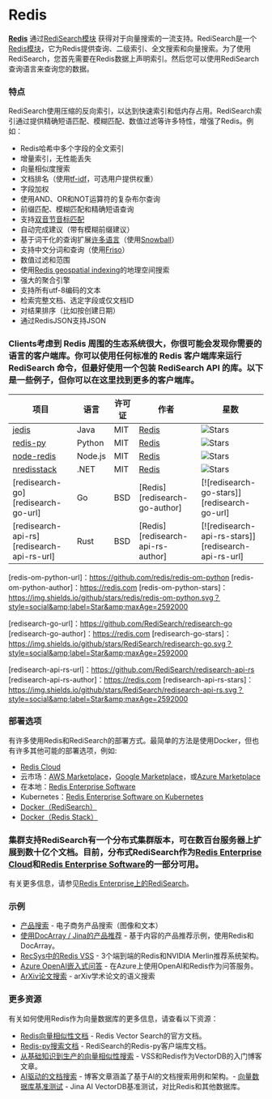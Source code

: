 # Redis

**[Redis](https://redis.io)** 通过[RediSearch模块](https://github.com/RediSearch/RediSearch) 获得对于向量搜索的一流支持。RediSearch是一个[Redis模块](https://redis.io/modules)，它为Redis提供查询、二级索引、全文搜索和向量搜索。为了使用RediSearch，您首先需要在Redis数据上声明索引。然后您可以使用RediSearch查询语言来查询您的数据。

### 特点

RediSearch使用压缩的反向索引，以达到快速索引和低内存占用。RediSearch索引通过提供精确短语匹配、模糊匹配、数值过滤等许多特性，增强了Redis。例如：

* Redis哈希中多个字段的全文索引
* 增量索引，无性能丢失
* 向量相似度搜索
* 文档排名（使用[tf-idf](https://en.wikipedia.org/wiki/Tf%E2%80%93idf)，可选用户提供权重）
* 字段加权
* 使用AND、OR和NOT运算符的复杂布尔查询
* 前缀匹配、模糊匹配和精确短语查询
* 支持[双音节音标匹配](https://redis.io/docs/stack/search/reference/phonetic_matching/)
* 自动完成建议（带有模糊前缀建议）
* 基于词干化的查询扩展[许多语言](https://redis.io/docs/stack/search/reference/stemming/)（使用[Snowball](http://snowballstem.org/)）
* 支持中文分词和查询（使用[Friso](https://github.com/lionsoul2014/friso)）
* 数值过滤和范围
* 使用[Redis geospatial indexing](/commands/georadius)的地理空间搜索
* 强大的聚合引擎
* 支持所有utf-8编码的文本
* 检索完整文档、选定字段或仅文档ID
* 对结果排序（比如按创建日期）
* 通过RedisJSON支持JSON

### Clients考虑到 Redis 周围的生态系统很大，你很可能会发现你需要的语言的客户端库。你可以使用任何标准的 Redis 客户端库来运行 RediSearch 命令，但最好使用一个包装 RediSearch API 的库。以下是一些例子，但你可以在这里找到更多的客户端库。

| 项目 | 语言 | 许可证 | 作者 | 星数 |
|----------|---------|--------|---------|-------|
| [jedis][jedis-url] | Java | MIT | [Redis][redis-url] | ![Stars][jedis-stars] |
| [redis-py][redis-py-url] | Python | MIT | [Redis][redis-url] | ![Stars][redis-py-stars] |
| [node-redis][node-redis-url] | Node.js | MIT | [Redis][redis-url] | ![Stars][node-redis-stars] |
| [nredisstack][nredisstack-url] | .NET | MIT | [Redis][redis-url] | ![Stars][nredisstack-stars] |
| [redisearch-go][redisearch-go-url] | Go | BSD | [Redis][redisearch-go-author] | [![redisearch-go-stars]][redisearch-go-url] |
| [redisearch-api-rs][redisearch-api-rs-url] | Rust | BSD | [Redis][redisearch-api-rs-author] | [![redisearch-api-rs-stars]][redisearch-api-rs-url] |

[redis-url]: https://redis.com

[redis-py-url]: https://github.com/redis/redis-py
[redis-py-stars]: https://img.shields.io/github/stars/redis/redis-py.svg?style=social&amp;label=Star&amp;maxAge=2592000
[redis-py-package]: https://pypi.python.org/pypi/redis

[jedis-url]: https://github.com/redis/jedis
[jedis-stars]: https://img.shields.io/github/stars/redis/jedis.svg?style=social&amp;label=Star&amp;maxAge=2592000
[Jedis-package]: https://search.maven.org/artifact/redis.clients/jedis

[nredisstack-url]: https://github.com/redis/nredisstack
[nredisstack-stars]: https://img.shields.io/github/stars/redis/nredisstack.svg?style=social&amp;label=Star&amp;maxAge=2592000
[nredisstack-package]: https://www.nuget.org/packages/nredisstack/

[node-redis-url]: https://github.com/redis/node-redis
[node-redis-stars]: https://img.shields.io/github/stars/redis/node-redis.svg?style=social&amp;label=Star&amp;maxAge=2592000。[node-redis-package]：https://www.npmjs.com/package/redis

[redis-om-python-url]：https://github.com/redis/redis-om-python
[redis-om-python-author]：https://redis.com
[redis-om-python-stars]：https://img.shields.io/github/stars/redis/redis-om-python.svg？style=social&amp;label=Star&amp;maxAge=2592000

[redisearch-go-url]：https://github.com/RediSearch/redisearch-go
[redisearch-go-author]：https://redis.com
[redisearch-go-stars]：https://img.shields.io/github/stars/RediSearch/redisearch-go.svg？style=social&amp;label=Star&amp;maxAge=2592000

[redisearch-api-rs-url]：https://github.com/RediSearch/redisearch-api-rs
[redisearch-api-rs-author]：https://redis.com
[redisearch-api-rs-stars]：https://img.shields.io/github/stars/RediSearch/redisearch-api-rs.svg？style=social&amp;label=Star&amp;maxAge=2592000


### 部署选项

有许多使用Redis和RediSearch的部署方式。最简单的方法是使用Docker，但也有许多其他可能的部署选项，例如:

- [Redis Cloud](https://redis.com/redis-enterprise-cloud/overview/)
- 云市场：[AWS Marketplace](https://aws.amazon.com/marketplace/pp/prodview-e6y7ork67pjwg?sr=0-2&ref_=beagle&applicationId=AWSMPContessa)，[Google Marketplace](https://console.cloud.google.com/marketplace/details/redislabs-public/redis-enterprise?pli=1)，或[Azure Marketplace](https://azuremarketplace.microsoft.com/en-us/marketplace/apps/garantiadata.redis_enterprise_1sp_public_preview?tab=Overview)
- 在本地：[Redis Enterprise Software](https://redis.com/redis-enterprise-software/overview/)
- Kubernetes：[Redis Enterprise Software on Kubernetes](https://docs.redis.com/latest/kubernetes/)
- [Docker（RediSearch）](https://hub.docker.com/r/redislabs/redisearch)
- [Docker（Redis Stack）](https://hub.docker.com/r/redis/redis-stack)


### 集群支持RediSearch有一个分布式集群版本，可在数百台服务器上扩展到数十亿个文档。目前，分布式RediSearch作为[Redis Enterprise Cloud](https://redis.com/redis-enterprise-cloud/overview/)和[Redis Enterprise Software](https://redis.com/redis-enterprise-software/overview/)的一部分可用。

有关更多信息，请参见[Redis Enterprise上的RediSearch](https://redis.com/modules/redisearch/)。

### 示例

- [产品搜索](https://github.com/RedisVentures/redis-product-search) - 电子商务产品搜索（图像和文本）
- [使用DocArray / Jina的产品推荐](https://github.com/jina-ai/product-recommendation-redis-docarray) - 基于内容的产品推荐示例，使用Redis和DocArray。
- [RecSys中的Redis VSS](https://github.com/RedisVentures/Redis-Recsys) - 3个端到端的Redis和NVIDIA Merlin推荐系统架构。
- [Azure OpenAI嵌入式问答](https://github.com/ruoccofabrizio/azure-open-ai-embeddings-qna) - 在Azure上使用OpenAI和Redis作为问答服务。
- [ArXiv论文搜索](https://github.com/RedisVentures/redis-arXiv-search) - arXiv学术论文的语义搜索


### 更多资源

有关如何使用Redis作为向量数据库的更多信息，请查看以下资源：

- [Redis向量相似性文档](https://redis.io/docs/stack/search/reference/vectors/) - Redis Vector Search的官方文档。
- [Redis-py搜索文档](https://redis.readthedocs.io/en/latest/redismodules.html#redisearch-commands) - RediSearch的Redis-py客户端库文档。
- [从基础知识到生产的向量相似性搜索](https://mlops.community/vector-similarity-search-from-basics-to-production/) - VSS和Redis作为VectorDB的入门博客文章。
- [AI驱动的文档搜索](https://datasciencedojo.com/blog/ai-powered-document-search/) - 博客文章涵盖了基于AI的文档搜索用例和架构。- [向量数据库基准测试](https://jina.ai/news/benchmark-vector-search-databases-with-one-million-data/) - Jina AI VectorDB基准测试，对比Redis和其他数据库。